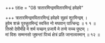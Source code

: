 +++
title = "08 त्रातारमिन्द्रमवितारमिन्द्रं हवेहवे"

+++
त्रातारमिन्द्रमवितारमिन्द्रं हवेहवे सुहवं शूरमिन्द्रम् ।  
हुवेम शक्रं पुरुहूतमिन्द्रं स्वस्ति नो मघवान् पात्चिन्द्रः ॥ १ १ ॥  
तिस्रो देवीर्महि मे शर्म यच्छन् प्रजायै मे तन्वे यच्च पुष्टम् ।  
मां विशः सम्मनसो जुषन्तां पित्र्यं क्षेत्रं प्रति जानात्वस्मान् ॥ १२ ॥